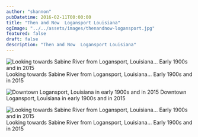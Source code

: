 ```yaml
---
author: "shannon"
pubDatetime: 2016-02-11T00:00:00
title: "Then and Now  Logansport Louisiana"
ogImage: "../../assets/images/thenandnow-logansport.jpg"
featured: false
draft: false
description: "Then and Now  Logansport Louisiana"
---
```


![Looking towards Sabine River from Logansport, Louisiana... Early 1900s and in 2015](@assets/images/thenandnow-logansport.jpg) Looking towards Sabine River from Logansport, Louisiana... Early 1900s and in 2015

![Downtown Logansport, Louisiana in early 1900s and in 2015](@assets/images/thenandnow-logansport3-1024x591.jpg) Downtown Logansport, Louisiana in early 1900s and in 2015

![Looking towards Sabine River from Logansport, Louisiana... Early 1900s and in 2015](@assets/images/thenandnow-logansport2.jpg) Looking towards Sabine River from Logansport, Louisiana... Early 1900s and in 2015